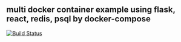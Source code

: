 ## multi docker container example using flask, react, redis, psql by docker-compose

[![Build Status](https://54.180.90.40/buildStatus/icon?job=multi-docker-test)](https://54.180.90.40/job/multi-docker-test)
